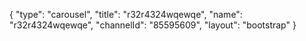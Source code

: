 {
    "type": "carousel",
    "title": "r32r4324wqewqe",
    "name": "r32r4324wqewqe",
    "channelId": "85595609",
    "layout": "bootstrap"
}